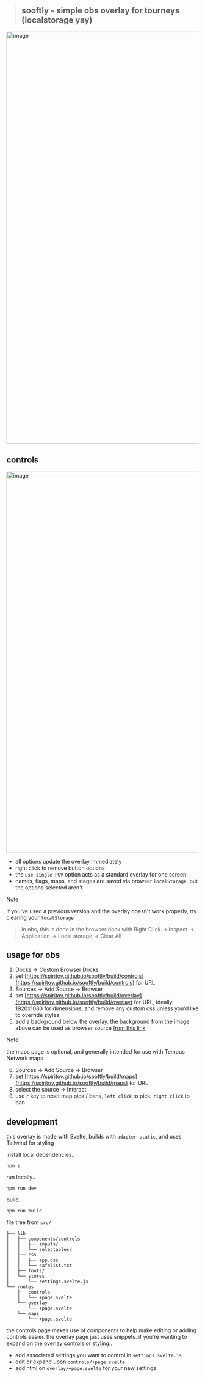 > ## sooftly - simple obs overlay for tourneys (localstorage yay)
<img width="1920" height="1080" alt="image" src="https://github.com/user-attachments/assets/4318d835-1f35-4dbb-9422-55c11fba3e46" />

## controls
<img width="1384" height="999" alt="image" src="https://github.com/user-attachments/assets/2e7a30ac-2edd-4a32-a0a6-84b2ba28715d" />

- all options update the overlay immediately
- right click to remove button options
- the `use single POV` option acts as a standard overlay for one screen
- names, flags, maps, and stages are saved via browser `localStorage`, but the options selected aren't
> [!NOTE]
> if you've used a previous version and the overlay doesn't work properly, try clearing your `localStorage`
> > in obs, this is done in the browser dock with Right Click -> Inspect -> Application -> Local storage -> Clear All

## usage for obs
1. Docks -> Custom Browser Docks
2. set [https://spiritov.github.io/sooftly/build/controls](https://spiritov.github.io/sooftly/build/controls) for URL
3. Sources -> Add Source -> Browser
4. set [https://spiritov.github.io/sooftly/build/overlay](https://spiritov.github.io/sooftly/build/overlay) for URL, ideally 1920x1080 for dimensions, and remove any custom css unless you'd like to override styles
5. add a background below the overlay. the background from the image above can be used as browser source [from this link](https://spiritov.github.io/web-snippets/jumple%20active%20background/index.html)
> [!NOTE]
> the maps page is optional, and generally intended for use with Tempus Network maps
6. Sources -> Add Source -> Browser
7. set [https://spiritov.github.io/sooftly/build/maps](https://spiritov.github.io/sooftly/build/maps) for URL
8. select the source -> Interact
9. use `r` key to reset map pick / bans, `left click` to pick, `right click` to ban

## development
this overlay is made with Svelte, builds with `adapter-static`, and uses Tailwind for styling

install local dependencies..
```console
npm i
```
run locally..
```console
npm run dev
```
build..
```console
npm run build
```
file tree from `src/`
```console
├── lib
│   ├── components/controls
│   │   ├── inputs/
│   │   └── selectables/
│   ├── css
│   │   ├── app.css
│   │   └── safelist.txt
│   ├── fonts/
│   └── stores
│       └── settings.svelte.js
└── routes
    ├── controls
    │   └── +page.svelte
    └── overlay
        └── +page.svelte
    └── maps
        └── +page.svelte

```
the controls page makes use of components to help make editing or adding controls easier. the overlay page just uses snippets. if you're wanting to expand on the overlay controls or styling..
- add associated settings you want to control in `settings.svelte.js`
- edit or expand upon `controls/+page.svelte`
- add html on `overlay/+page.svelte` for your new settings
